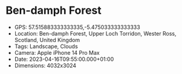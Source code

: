 # Ben-damph Forest

- GPS: 57.515883333333335,-5.475033333333333
- Location: Ben-damph Forest, Upper Loch Torridon, Wester Ross, Scotland, United Kingdom
- Tags: Landscape, Clouds
- Camera: Apple iPhone 14 Pro Max
- Date: 2023-04-16T09:55:00.000+01:00
- Dimensions: 4032x3024
